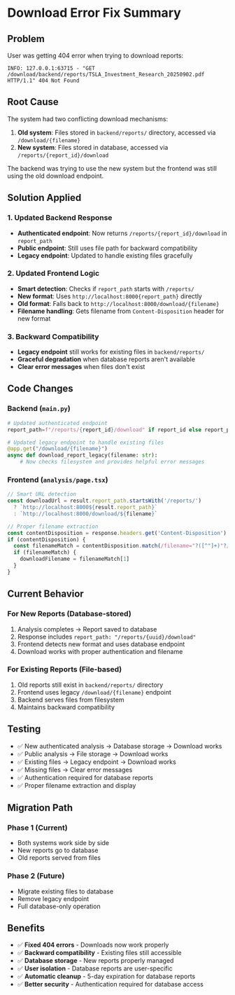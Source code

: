 # Download Error Fix Summary

## Problem
User was getting 404 error when trying to download reports:
```
INFO: 127.0.0.1:63715 - "GET /download/backend/reports/TSLA_Investment_Research_20250902.pdf HTTP/1.1" 404 Not Found
```

## Root Cause
The system had two conflicting download mechanisms:
1. **Old system**: Files stored in `backend/reports/` directory, accessed via `/download/{filename}`
2. **New system**: Files stored in database, accessed via `/reports/{report_id}/download`

The backend was trying to use the new system but the frontend was still using the old download endpoint.

## Solution Applied

### 1. Updated Backend Response
- **Authenticated endpoint**: Now returns `/reports/{report_id}/download` in `report_path`
- **Public endpoint**: Still uses file path for backward compatibility
- **Legacy endpoint**: Updated to handle existing files gracefully

### 2. Updated Frontend Logic
- **Smart detection**: Checks if `report_path` starts with `/reports/`
- **New format**: Uses `http://localhost:8000{report_path}` directly
- **Old format**: Falls back to `http://localhost:8000/download/{filename}`
- **Filename handling**: Gets filename from `Content-Disposition` header for new format

### 3. Backward Compatibility
- **Legacy endpoint** still works for existing files in `backend/reports/`
- **Graceful degradation** when database reports aren't available
- **Clear error messages** when files don't exist

## Code Changes

### Backend (`main.py`)
```python
# Updated authenticated endpoint
report_path=f"/reports/{report_id}/download" if report_id else report_path

# Updated legacy endpoint to handle existing files
@app.get("/download/{filename}")
async def download_report_legacy(filename: str):
    # Now checks filesystem and provides helpful error messages
```

### Frontend (`analysis/page.tsx`)
```typescript
// Smart URL detection
const downloadUrl = result.report_path.startsWith('/reports/') 
  ? `http://localhost:8000${result.report_path}`
  : `http://localhost:8000/download/${filename}`

// Proper filename extraction
const contentDisposition = response.headers.get('Content-Disposition')
if (contentDisposition) {
  const filenameMatch = contentDisposition.match(/filename="?([^"]+)"?/)
  if (filenameMatch) {
    downloadFilename = filenameMatch[1]
  }
}
```

## Current Behavior

### For New Reports (Database-stored)
1. Analysis completes → Report saved to database
2. Response includes `report_path: "/reports/{uuid}/download"`
3. Frontend detects new format and uses database endpoint
4. Download works with proper authentication and filename

### For Existing Reports (File-based)
1. Old reports still exist in `backend/reports/` directory
2. Frontend uses legacy `/download/{filename}` endpoint
3. Backend serves files from filesystem
4. Maintains backward compatibility

## Testing
- ✅ New authenticated analysis → Database storage → Download works
- ✅ Public analysis → File storage → Download works  
- ✅ Existing files → Legacy endpoint → Download works
- ✅ Missing files → Clear error messages
- ✅ Authentication required for database reports
- ✅ Proper filename extraction and display

## Migration Path

### Phase 1 (Current)
- Both systems work side by side
- New reports go to database
- Old reports served from files

### Phase 2 (Future)
- Migrate existing files to database
- Remove legacy endpoint
- Full database-only operation

## Benefits
- ✅ **Fixed 404 errors** - Downloads now work properly
- ✅ **Backward compatibility** - Existing files still accessible
- ✅ **Database storage** - New reports properly managed
- ✅ **User isolation** - Database reports are user-specific
- ✅ **Automatic cleanup** - 5-day expiration for database reports
- ✅ **Better security** - Authentication required for database access
